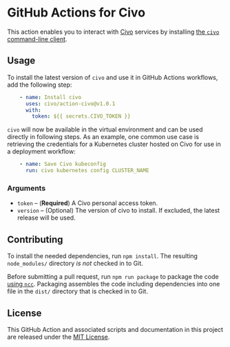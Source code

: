 # GitHub Actions for Civo

This action enables you to interact with [Civo](https://www.civo.com/) services by installing [the `civo` command-line client](https://github.com/civo/cli).

## Usage

To install the latest version of `civo` and use it in GitHub Actions workflows, add the following step:

```yaml
    - name: Install civo
      uses: civo/action-civo@v1.0.1
      with:
        token: ${{ secrets.CIVO_TOKEN }}
```

`civo` will now be available in the virtual environment and can be used directly in following steps. As an example, one common use case is retrieving the credentials for a Kubernetes cluster hosted on Civo for use in a deployment workflow:

```yaml
    - name: Save Civo kubeconfig
      run: civo kubernetes config CLUSTER_NAME
```

### Arguments

- `token` – (**Required**) A Civo personal access token.
- `version` – (Optional) The version of civo to install. If excluded, the latest release will be used.

## Contributing

To install the needed dependencies, run `npm install`. The resulting `node_modules/` directory _is not_ checked in to Git.

Before submitting a pull request, run `npm run package` to package the code [using `ncc`](https://github.com/zeit/ncc#ncc). Packaging assembles the code including dependencies into one file in the `dist/` directory that is checked in to Git.

## License

This GitHub Action and associated scripts and documentation in this project are released under the [MIT License](LICENSE).
